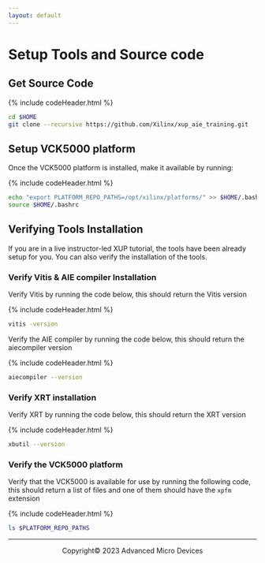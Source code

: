 ```yaml
---
layout: default
---
```


# Setup Tools and Source code


## Get Source Code

{% include codeHeader.html %}
```sh
cd $HOME
git clone --recursive https://github.com/Xilinx/xup_aie_training.git
```

## Setup VCK5000 platform

Once the VCK5000 platform is installed, make it available by running:

{% include codeHeader.html %}
```sh
echo "export PLATFORM_REPO_PATHS=/opt/xilinx/platforms/" >> $HOME/.bashrc
source $HOME/.bashrc
```

## Verifying Tools Installation

If you are in a live instructor-led XUP tutorial, the tools have been already setup for you. You can also verify the installation of the tools.

### Verify Vitis & AIE compiler Installation

Verify Vitis by running the code below, this should return the Vitis version

{% include codeHeader.html %}
```sh
vitis -version
```

Verify the AIE compiler by running the code below, this should return the aiecompiler version

{% include codeHeader.html %}
```sh
aiecompiler --version
```

### Verify XRT installation

Verify XRT by running the code below, this should return the XRT version

{% include codeHeader.html %}
```sh
xbutil --version
```

### Verify the VCK5000 platform

Verify that the VCK5000 is available for use by running the following code, this should return a list of files and one of them should have the `xpfm` extension

{% include codeHeader.html %}
```sh
ls $PLATFORM_REPO_PATHS
```

---------------------------------------
<p align="center">Copyright&copy; 2023 Advanced Micro Devices</p>
